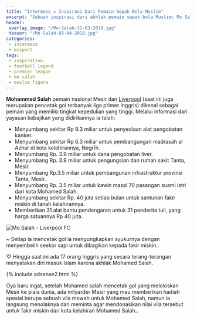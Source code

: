 ```yaml
---
title: "Intermezo ★ Inspirasi Dari Pemain Sepak Bola Muslim"
excerpt: "Sebuah inspirasi dari akhlak pemain sepak bola Muslim: Mo Salah, yang bermain di Liga Primer Inggris"
header:
 overlay_image: "/Mo-Salah-31-03-2018.jpg"
 teaser: "/Mo-Salah-03-04-2018.jpg"
categories:
 - intermezo
 - misport
tags:
 - inspiration
 - football legend
 - premier league
 - mo salah
 - muslim figure
---
```


**Mohammed Salah** pemain nasional Mesir dan [Liverpool](//indonesia.liverpool.com) (saat ini juga merupakan pencetak gol terbanyak liga primer Inggris) dikenal sebagai pemain yang memiliki tingkat kepedulian yang tinggi. Melalui informasi dari yayasan kebajikan yang didirikannya ia telah:

- Menyumbang sekitar Rp 9.3 miliar untuk penyediaan alat pengobatan kanker.
- Menyumbang sekitar Rp 6.3 miliar untuk pembangungan madrasah al Azhar di kota kelahirannya, Negrīh. 
- Menyumbang Rp. 3.9 miliar untuk dana pengobatan liver.
- Menyumbang Rp. 3.9 miliar untuk pengungsian dan rumah sakit Tanta, Mesir.
- Menyumbang Rp.3.5 miliar untuk pembangunan infrastruktur provinsi Tanta, Mesir. 
- Menyumbang Rp. 3.5 miliar untuk kawin masal 70 pasangan suami istri dari kota Mohamed Salah.
- Menyumbang sekitar Rp. 40 juta setiap bulan untuk santunan fakir miskin di tanah kelahirannya.
- Memberikan 31 alat bantu pendengaran untuk 31 penderita tuli, yang harga satuannya Rp 40 juta.

![Mo Salah - Liverpool FC](/Mo-Salah-04-03-2018.jpg)

~ Setiap ia mencetak gol ia mengungkapkan syukurnya dengan menyembelih seekor sapi untuk dibagikan kepada fakir miskin..

♡ Hingga saat ini ada 17 orang Inggris yang secara terang-terangan menyatakan diri masuk Islam karena akhlak Mohamed Salah.

{% include adsense2.html %}

Oya baru ingat, setelah Mohamed salah mencetak gol yang meloloskan Mesir ke piala dunia, ada milyarder Mesir yang mau memberikan hadiah spesial berupa sebuah vila mewah untuk Mohamed Salah, namun ia langsung menolaknya dan meminta agar mendonasikan nilai vila tersebut untuk fakir miskin dari kota kelahiran Mohamed Salah..

